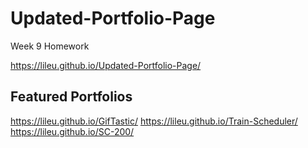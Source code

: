 # Updated-Portfolio-Page
Week 9 Homework

https://lileu.github.io/Updated-Portfolio-Page/

## Featured Portfolios
https://lileu.github.io/GifTastic/
https://lileu.github.io/Train-Scheduler/
https://lileu.github.io/SC-200/
